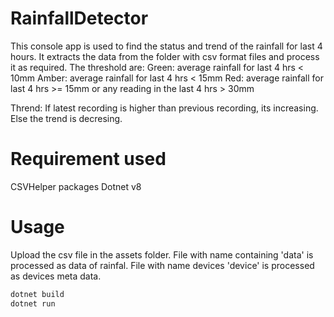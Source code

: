 # RainfallDetector

This console app is used to find the status and trend of the rainfall for last 4 hours. It extracts the data from the folder with csv format files and process it as required.
The threshold are:
Green:  average rainfall for last 4 hrs < 10mm
Amber:  average rainfall for last 4 hrs < 15mm
Red:  average rainfall for last 4 hrs >= 15mm or any reading in the last 4 hrs > 30mm

Thrend: If latest recording is higher than previous recording, its increasing. Else the trend is decresing.


# Requirement used
CSVHelper packages
Dotnet v8


# Usage
Upload the csv file in the assets folder.
File with name containing 'data' is processed as data of rainfal.
File with name devices 'device' is processed as devices meta data.



```bash
dotnet build
dotnet run
